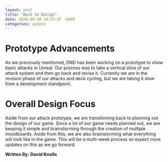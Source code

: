 ```yaml
---
layout: post
title: "Back to Design"
date: 2020-09-20 14:23:47 -0400
categories: update
---
```

# Prototype Advancements

As we previously mentioned, DND has been working on a prototype to show basic attacks in Unreal. Our process was to take a vertical slice of our attack system and then go back and revise it. Currently we are in the revision phase of our attacks and deck cycling, but we are taking it slow from a development standpoint.

# Overall Design Focus

Aside from our attack prototype, we are transitioning back to planning out the design of our game. Since a lot of our game needs planned out, we are keeping it simple and brainstorming through the creation of multiple moodboards. Aside from this, we are also brainstorming what everything will look like in the game. This will be a multi-week process so expect more updates on this as we go forward.


**Written By: David Knolls**